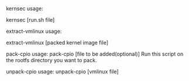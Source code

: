 kernsec usage:

  kernsec [run.sh file]

extract-vmlinux usage:

  extract-vmlinux [packed kernel image file]

pack-cpio usage:
  pack-cpio [file to be added(optional)]
  Run this script on the rootfs directory you want to pack.

unpack-cpio usage:
  unpack-cpio [vmlinux file]
  

